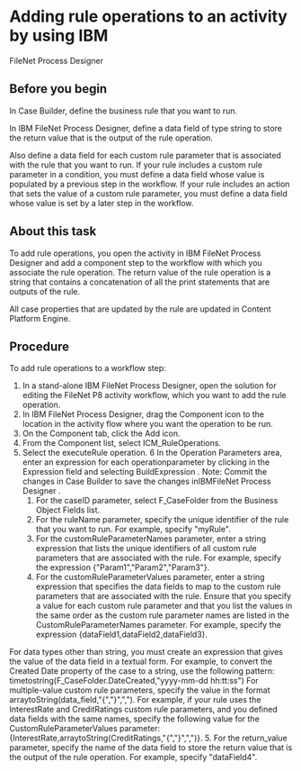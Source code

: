 # Adding rule operations to an activity by using IBM
FileNet Process Designer

## Before you begin

In Case Builder,
define the business rule that you want to run.

In IBM
FileNet Process Designer, define a data field
of type string to store the return value that is the output of the
rule operation.

Also define a data field for each custom rule parameter that is associated with the rule that you
want to run. If your rule includes a custom rule parameter in a condition, you must define a data
field whose value is populated by a previous step in the workflow. If your rule includes an action
that sets the value of a custom rule parameter, you must define a data field whose value is set by a
later step in the workflow.

## About this task

To add rule operations, you open the activity in IBM
FileNet Process Designer and add a component step to the workflow with which
you associate the rule operation. The return value of the rule operation is a string that contains a
concatenation of all the print statements that are outputs of the rule.

All case properties that are updated by the rule are updated
in Content Platform Engine.

## Procedure

To add rule operations to a workflow step:

1. In a stand-alone IBM
FileNet Process Designer, open the solution for
editing the FileNet P8 activity workflow, which you want to add the rule operation.
2. In IBM
FileNet Process Designer, drag the
Component icon to the location in the activity flow where you want the
operation to be run.
3. On the Component tab, click the Add icon.
4. From the Component list, select ICM\_RuleOperations.
5. Select the executeRule operation.
6 In the Operation Parameters area, enter an expression for each operationparameter by clicking in the Expression field and selecting BuildExpression . Note: Commit the changes in Case Builder to save the changes inIBMFileNet Process Designer .
    1. For the caseID parameter, select F\_CaseFolder from
the Business Object Fields list.
    2. For the ruleName parameter, specify the unique identifier of the rule that
you want to run.
For example, specify "myRule".
    3. For the customRuleParameterNames parameter, enter a string expression that
lists the unique identifiers of all custom rule parameters that are associated with the rule. 
For example, specify the expression
{"Param1","Param2","Param3"}.
    4. For the customRuleParameterValues parameter, enter a string expression
that specifies the data fields to map to the custom rule parameters that are associated with the
rule.
Ensure that you specify a value for each custom rule parameter and that you list the values in
the same order as the custom rule parameter names are listed in the
CustomRuleParameterNames parameter.
For example, specify the expression
{dataField1,dataField2,dataField3}.

For data types other than string, you must create an expression that gives the value of the data
field in a textual form. For example, to convert the Created Date property of the case to a string,
use the following pattern: timetostring(F\_CaseFolder.DateCreated,"yyyy-mm-dd
hh:tt:ss")
For multiple-value custom rule parameters, specify the value in the format
arraytoString(data\_field,"{","}",","). For example, if your rule
uses the InterestRate and CreditRatings custom rule parameters, and you defined data fields with the
same names, specify the following value for the CustomRuleParameterValues
parameter: 
{InterestRate,arraytoString(CreditRatings,"{","}",",")}.
    5. For the return\_value parameter, specify the name of the data field to
store the return value that is the output of the rule operation.
For example, specify "dataField4".